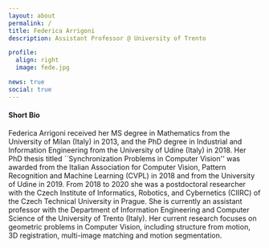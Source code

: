 ```yaml
---
layout: about
permalink: /
title: Federica Arrigoni
description: Assistant Professor @ University of Trento

profile:
  align: right
  image: fede.jpg

news: true
social: true
---
```


#### Short Bio

Federica Arrigoni received her MS degree in Mathematics from the University of Milan (Italy) in 2013, and the PhD degree in Industrial and Information Engineering from the University of Udine (Italy) in 2018. Her PhD thesis titled ``Synchronization Problems in Computer Vision'' was awarded from the Italian Association for Computer Vision, Pattern Recognition and Machine Learning (CVPL) in 2018 and from the University of Udine in 2019. From 2018 to 2020 she was a postdoctoral researcher with the Czech Institute of Informatics, Robotics, and Cybernetics (CIIRC) of the Czech Technical University in Prague. She is currently an assistant professor with the Department of Information Engineering and Computer Science of the University of Trento (Italy). Her current research focuses on geometric problems in Computer Vision, including structure from motion, 3D registration, multi-image matching and motion segmentation.
